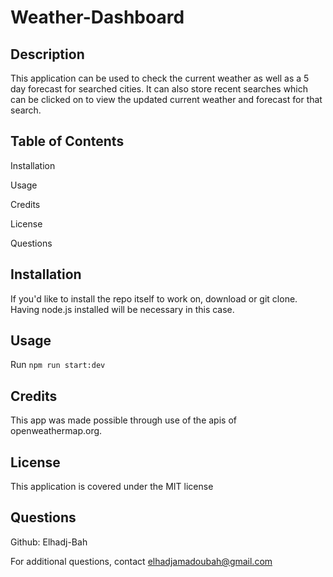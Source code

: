 # Weather-Dashboard

## Description

This application can be used to check the current weather as well as a 5 day forecast for searched cities. It can also store recent searches which can be clicked on to view the updated current weather and forecast for that search.

## Table of Contents

Installation

Usage

Credits

License

Questions

## Installation

If you'd like to install the repo itself to work on, download or git clone. Having node.js installed will be necessary in this case.

## Usage

Run `npm run start:dev`

## Credits

This app was made possible through use of the apis of openweathermap.org.

## License

This application is covered under the MIT license

## Questions

Github: Elhadj-Bah

For additional questions, contact elhadjamadoubah@gmail.com

